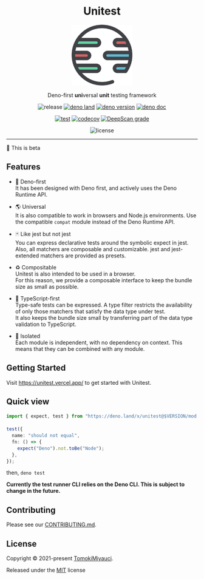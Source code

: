 <div align="center">
  <h1>Unitest</h1>

<img width="160px" hight="160px" src="./_docs/public/logo.svg" />

Deno-first **uni**versal **unit** testing framework

![release](https://img.shields.io/github/v/release/TomokiMiyauci/unitest?sort=semver)
[![deno land](http://img.shields.io/badge/available%20on-deno.land/x-lightgrey.svg?logo=deno&labelColor=black)](https://deno.land/x/unitest)
[![deno version](https://img.shields.io/badge/deno-^1.15.0-lightgrey?logo=deno)](https://github.com/denoland/deno)
[![deno doc](https://doc.deno.land/badge.svg)](https://doc.deno.land/https/deno.land/x/unitest/mod.ts)

[![test](https://github.com/TomokiMiyauci/unitest/actions/workflows/test.yaml/badge.svg?branch=beta)](https://github.com/TomokiMiyauci/unitest/actions/workflows/test.yaml)
[![codecov](https://codecov.io/gh/TomokiMiyauci/unitest/branch/main/graph/badge.svg?token=nQZ8Nnx3KH)](https://codecov.io/gh/TomokiMiyauci/unitest)
[![DeepScan grade](https://deepscan.io/api/teams/10684/projects/19438/branches/504638/badge/grade.svg)](https://deepscan.io/dashboard#view=project&tid=10684&pid=19438&bid=504638)

![license](https://img.shields.io/github/license/TomokiMiyauci/unitest)

</div>

---

:construction: This is beta

## Features

- 🦕 Deno-first\
  It has been designed with Deno first, and actively uses the Deno Runtime API.

- 🌎 Universal\
  It is also compatible to work in browsers and Node.js environments. Use the
  compatible `compat` module instead of the Deno Runtime API.

- 🃏 Like jest but not jest\
  You can express declarative tests around the symbolic expect in jest. Also,
  all matchers are composable and customizable. jest and jest-extended matchers
  are provided as presets.

- ♻️ Compositable\
  Unitest is also intended to be used in a browser.\
  For this reason, we provide a composable interface to keep the bundle size as
  small as possible.

- 📄 TypeScript-first\
  Type-safe tests can be expressed. A type filter restricts the availability of
  only those matchers that satisfy the data type under test.\
  It also keeps the bundle size small by transferring part of the data type
  validation to TypeScript.

- 🐺 Isolated\
  Each module is independent, with no dependency on context. This means that
  they can be combined with any module.

## Getting Started

Visit <https://unitest.vercel.app/> to get started with Unitest.

## Quick view

```ts
import { expect, test } from "https://deno.land/x/unitest@$VERSION/mod.ts";

test({
  name: "should not equal",
  fn: () => {
    expect("Deno").not.toBe("Node");
  },
});
```

then, `deno test`

**Currently the test runner CLI relies on the Deno CLI. This is subject to
change in the future.**

## Contributing

Please see our [CONTRIBUTING.md](./CONTRIBUTING.MD).

## License

Copyright © 2021-present [TomokiMiyauci](https://github.com/TomokiMiyauci).

Released under the [MIT](./LICENSE) license
